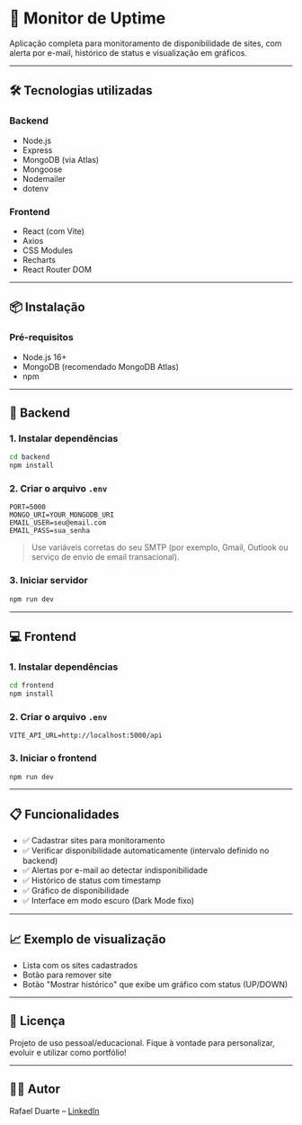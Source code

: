 # 📡 Monitor de Uptime

Aplicação completa para monitoramento de disponibilidade de sites, com alerta por e-mail, histórico de status e visualização em gráficos.

---

## 🛠️ Tecnologias utilizadas

### Backend
- Node.js
- Express
- MongoDB (via Atlas)
- Mongoose
- Nodemailer
- dotenv

### Frontend
- React (com Vite)
- Axios
- CSS Modules
- Recharts
- React Router DOM

---

## 📦 Instalação

### Pré-requisitos
- Node.js 16+
- MongoDB (recomendado MongoDB Atlas)
- npm

---

## 🔧 Backend

### 1. Instalar dependências

```bash
cd backend
npm install
```

### 2. Criar o arquivo `.env`

```env
PORT=5000
MONGO_URI=YOUR_MONGODB_URI
EMAIL_USER=seu@email.com
EMAIL_PASS=sua_senha
```

> Use variáveis corretas do seu SMTP (por exemplo, Gmail, Outlook ou serviço de envio de email transacional).

### 3. Iniciar servidor

```bash
npm run dev
```

---

## 💻 Frontend

### 1. Instalar dependências

```bash
cd frontend
npm install
```

### 2. Criar o arquivo `.env`

```env
VITE_API_URL=http://localhost:5000/api
```

### 3. Iniciar o frontend

```bash
npm run dev
```

---

## 📋 Funcionalidades

- ✅ Cadastrar sites para monitoramento
- ✅ Verificar disponibilidade automaticamente (intervalo definido no backend)
- ✅ Alertas por e-mail ao detectar indisponibilidade
- ✅ Histórico de status com timestamp
- ✅ Gráfico de disponibilidade
- ✅ Interface em modo escuro (Dark Mode fixo)

---

## 📈 Exemplo de visualização

- Lista com os sites cadastrados
- Botão para remover site
- Botão "Mostrar histórico" que exibe um gráfico com status (UP/DOWN)

---

## 📝 Licença

Projeto de uso pessoal/educacional. Fique à vontade para personalizar, evoluir e utilizar como portfólio!

---

## 👨‍💻 Autor

Rafael Duarte – [LinkedIn](https://www.linkedin.com/in/rafaduarts/)
